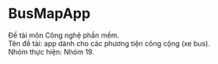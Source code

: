 # BusMapApp
Đề tài môn Công nghệ phần mềm.  
Tên đề tài: app dành cho các phương tiện công cộng (xe bus).  
Nhóm thực hiện: Nhóm 19.   
